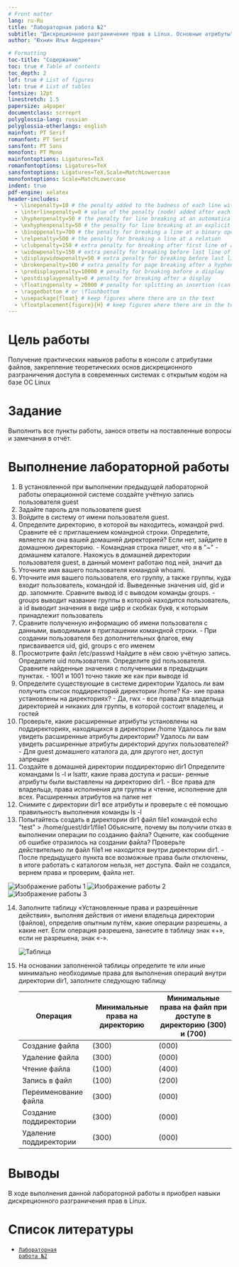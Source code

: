 ```yaml
---
# Front matter
lang: ru-Ru
title: "Лабораторная работа №2"
subtitle: "Дискреционное разграничение прав в Linux. Основные атрибуты"
author: "Юхнин Илья Андреевич"

# Formatting
toc-title: "Содержание"
toc: true # Table of contents
toc_depth: 2
lof: true # List of figures
lot: true # List of tables
fontsize: 12pt
linestretch: 1.5
papersize: a4paper
documentclass: scrreprt
polyglossia-lang: russian
polyglossia-otherlangs: english
mainfont: PT Serif
romanfont: PT Serif
sansfont: PT Sans
monofont: PT Mono
mainfontoptions: Ligatures=TeX
romanfontoptions: Ligatures=TeX
sansfontoptions: Ligatures=TeX,Scale=MatchLowercase
monofontoptions: Scale=MatchLowercase
indent: true
pdf-engine: xelatex
header-includes:
  - \linepenalty=10 # the penalty added to the badness of each line within a paragraph (no associated penalty node) Increasing the value makes tex try to have fewer lines in the paragraph.
  - \interlinepenalty=0 # value of the penalty (node) added after each line of a paragraph.
  - \hyphenpenalty=50 # the penalty for line breaking at an automatically inserted hyphen
  - \exhyphenpenalty=50 # the penalty for line breaking at an explicit hyphen
  - \binoppenalty=700 # the penalty for breaking a line at a binary operator
  - \relpenalty=500 # the penalty for breaking a line at a relation
  - \clubpenalty=150 # extra penalty for breaking after first line of a paragraph
  - \widowpenalty=150 # extra penalty for breaking before last line of a paragraph
  - \displaywidowpenalty=50 # extra penalty for breaking before last line before a display math
  - \brokenpenalty=100 # extra penalty for page breaking after a hyphenated line
  - \predisplaypenalty=10000 # penalty for breaking before a display
  - \postdisplaypenalty=0 # penalty for breaking after a display
  - \floatingpenalty = 20000 # penalty for splitting an insertion (can only be split footnote in standard LaTeX)
  - \raggedbottom # or \flushbottom
  - \usepackage{float} # keep figures where there are in the text
  - \floatplacement{figure}{H} # keep figures where there are in the text
---
```


# Цель работы

Получение практических навыков работы в консоли с атрибутами файлов, закрепление теоретических основ дискреционного разграничения доступа в современных системах с открытым кодом на базе ОС Linux

# Задание

Выполнить все пункты работы, занося ответы на поставленные вопросы и замечания в отчёт.

# Выполнение лабораторной работы

1. В установленной при выполнении предыдущей лабораторной работы
операционной системе создайте учётную запись пользователя guest
2. Задайте пароль для пользователя guest
3. Войдите в систему от имени пользователя guest.
4. Определите директорию, в которой вы находитесь, командой pwd. Сравните её с приглашением командной строки. Определите, является ли она вашей домашней директорией? Если нет, зайдите в домашнюю директорию. - Командная строка пишет, что я в "~" - домашнем каталоге. Нахожусь в домашней директории пользователя guest, в данный момент работаю под ней, значит да
5. Уточните имя вашего пользователя командой whoami.
6. Уточните имя вашего пользователя, его группу, а также группы, куда входит пользователь, командой id. Выведенные значения uid, gid и др. запомните. Сравните вывод id с выводом команды groups. - groups выводит название группы в которой находится пользователь, а id выводит значения в виде цифр и скобках букв, к которым принадлежит пользователь 
7. Сравните полученную информацию об имени пользователя с данными,
    выводимыми в приглашении командной строки. - При создании пользователя без дополнительных флагов, ему присваивается uid, gid, groups с его именем
8. Просмотрите файл /etc/passwd
Найдите в нём свою учётную запись. Определите uid пользователя.
Определите gid пользователя. Сравните найденные значения с полученными в предыдущих пунктах. - 1001 и 1001 точно такие же как при выводе id
9. Определите существующие в системе директории
    Удалось ли вам получить список поддиректорий директории /home? Ка-
    кие права установлены на директориях? - Да, rwx - все права для владельца директорией и никаких для группы, в которой состоит владелец, и гостей
10. Проверьте, какие расширенные атрибуты установлены на поддиректориях, находящихся в директории /home
Удалось ли вам увидеть расширенные атрибуты директории?
Удалось ли вам увидеть расширенные атрибуты директорий других
пользователей? - Для guest домашнего каталога да, для другого нет, доступ запрещен
11. Создайте в домашней директории поддиректорию dir1
    Определите командами ls -l и lsattr, какие права доступа и расши-
    ренные атрибуты были выставлены на директорию dir1. - Все права для владельца, права исполнения для группы и чтение, исполнение для всех. Расширенных атрибутов на папке нет
12. Снимите с директории dir1 все атрибуты и проверьте с её помощью правильность выполнения команды ls -l
13. Попытайтесь создать в директории dir1 файл file1 командой
echo "test" > /home/guest/dir1/file1
Объясните, почему вы получили отказ в выполнении операции по созданию файла?
Оцените, как сообщение об ошибке отразилось на создании файла? Проверьте действительно ли файл file1 не находится внутри директории dir1. - После предыдущего пункта все возможные права были отключены, в итоге работать с каталогом нельзя, нет доступа. Файл не создался, вернем права и проверим, файла нет.

![Изображение работы 1](img/1.PNG)
![Изображение работы 2](img/2.PNG)
![Изображение работы 3](img/3.PNG)

14. Заполните таблицу «Установленные права и разрешённые действия», выполняя действия от имени владельца директории (файлов), определив опытным путём, какие операции разрешены, а какие нет.
    Если операция разрешена, занесите в таблицу знак «+», если не разрешена, знак «-».
    
    ![Таблица](img/ААА.JPG)

15. На основании заполненной таблицы определите те или иные минимально необходимые права для выполнения операций внутри директории dir1, заполните следующую таблицу

    | Операция               | Минимальные права на директорию | Минимальные права на файл при доступе в директорию (300) и (700) |
    | ---------------------- | ------------------------------- | ------------------------------------------------------------ |
    | Создание файла         | (300)                           | (000)                                                        |
    | Удаление файла         | (300)                           | (000)                                                        |
    | Чтение файла           | (100)                           | (400)                                                        |
    | Запись в файл          | (100)                           | (200)                                                        |
    | Переименование файла   | (300)                           | (000)                                                        |
    | Создание поддиректории | (300)                           | (000)                                                        |
    | Удаление поддиректории | (300)                           | (000)                                                        |

    

# Выводы

В ходе выполнения данной лабораторной работы я приобрел навыки дискреционного разграничения прав в Linux.

# Список литературы

- <code>[Лабораторная работа №2](https://esystem.rudn.ru/mod/resource/view.php?id=892016)</code>